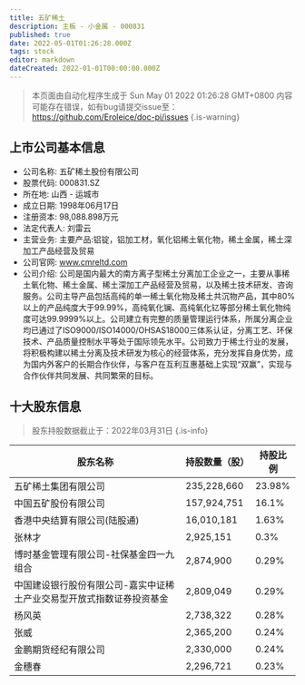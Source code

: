 ```yaml
---
title: 五矿稀土
description: 主板 - 小金属 - 000831
published: true
date: 2022-05-01T01:26:28.000Z
tags: stock
editor: markdown
dateCreated: 2022-01-01T00:00:00.000Z
---
```


> 本页面由自动化程序生成于 Sun May 01 2022 01:26:28 GMT+0800
> 内容可能存在错误，如有bug请提交issue至：https://github.com/Eroleice/doc-pi/issues
{.is-warning}

## 上市公司基本信息
- 公司名称: 五矿稀土股份有限公司
- 股票代码: 000831.SZ
- 所在地: 山西 - 运城市
- 成立日期: 1998年06月17日
- 注册资本: 98,088.898万元
- 法定代表人: 刘雷云
- 主营业务: 主要产品:铝锭，铝加工材，氧化铝稀土氧化物，稀土金属，稀土深加工产品经营及贸易
- 公司官网: www.cmreltd.com
- 公司介绍: 公司是国内最大的南方离子型稀土分离加工企业之一，主要从事稀土氧化物、稀土金属、稀土深加工产品经营及贸易，以及稀土技术研发、咨询服务。公司主导产品包括高纯的单一稀土氧化物及稀土共沉物产品，其中80%以上的产品纯度大于99.99%，高纯氧化镧、高纯氧化钇等部分稀土氧化物纯度可达99.9999%以上。公司建立有完整的质量管理运行体系，所属分离企业均已通过了ISO9000/ISO14000/OHSAS18000三体系认证，分离工艺、环保技术、产品质量控制水平等处于国际领先水平。公司致力于稀土行业的发展，将积极构建以稀土分离及技术研发为核心的经营体系，充分发挥自身优势，成为国内外客户的长期合作伙伴，与客户在互利互惠基础上实现“双赢”，实现与合作伙伴共同发展、共同繁荣的目标。


## 十大股东信息
> 股东持股数据截止于：2022年03月31日
{.is-info}

| 股东名称 | 持股数量（股） | 持股比例 |
| --- | --- | --- |
| 五矿稀土集团有限公司 | 235,228,660 | 23.98% |
| 中国五矿股份有限公司 | 157,924,751 | 16.1% |
| 香港中央结算有限公司(陆股通) | 16,010,181 | 1.63% |
| 张林才 | 2,925,151 | 0.3% |
| 博时基金管理有限公司-社保基金四一九组合 | 2,874,900 | 0.29% |
| 中国建设银行股份有限公司-嘉实中证稀土产业交易型开放式指数证券投资基金 | 2,809,049 | 0.29% |
| 杨风英 | 2,738,322 | 0.28% |
| 张威 | 2,365,200 | 0.24% |
| 金鹏期货经纪有限公司 | 2,330,000 | 0.24% |
| 金穗春 | 2,296,721 | 0.23% |




